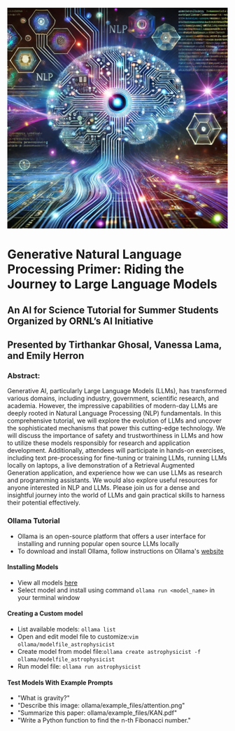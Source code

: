 ![Generative Natural Language Processing](https://raw.githubusercontent.com/herronej/LLM_Student_Tutorial/main/ollama/example_files/ce2f9b8c-0f77-4832-bc28-72c849165fc2.webp)

# Generative Natural Language Processing Primer: Riding the Journey to Large Language Models
## An AI for Science Tutorial for Summer Students Organized by ORNL’s AI Initiative
## Presented by Tirthankar Ghosal, Vanessa Lama, and Emily Herron

### Abstract:
Generative AI, particularly Large Language Models (LLMs), has transformed various domains, including industry, government, scientific research, and academia. However, the impressive capabilities of modern-day LLMs are deeply rooted in Natural Language Processing (NLP) fundamentals. In this comprehensive tutorial, we will explore the evolution of LLMs and uncover the sophisticated mechanisms that power this cutting-edge technology. We will discuss the importance of safety and trustworthiness in LLMs and how to utilize these models responsibly for research and application development. Additionally, attendees will participate in hands-on exercises, including text pre-processing for fine-tuning or training LLMs, running LLMs locally on laptops, a live demonstration of a Retrieval Augmented Generation application, and experience how we can use LLMs as research and programming assistants. We would also explore useful resources for anyone interested in NLP and LLMs. Please join us for a dense and insightful journey into the world of LLMs and gain practical skills to harness their potential effectively. 


### Ollama Tutorial
- Ollama is an open-source platform that offers a user interface for installing and running popular open source LLMs locally​
- To download and install Ollama, follow instructions on Ollama's [website](https://ollama.com/)
#### Installing Models
- View all models [here](https://ollama.com/library) 
- Select model and install using command `ollama run <model_name>​` in your terminal window
#### Creating a Custom model 
- List available models: `ollama list`
- Open and edit model file to customize: ​`vim ollama/modelfile_astrophysicist​` 
- Create model from model file: ​`ollama create astrophysicist -f ollama/modelfile_astrophysicist​`
- Run model file:​ `ollama run astrophysicist​`
#### Test Models With Example Prompts
- "What is gravity?"​
- "Describe this image: ollama/example_files/attention.png"​
- "Summarize this paper: ollama/example_files/KAN.pdf"​
- "Write a Python function to find the n-th Fibonacci number."​
​


